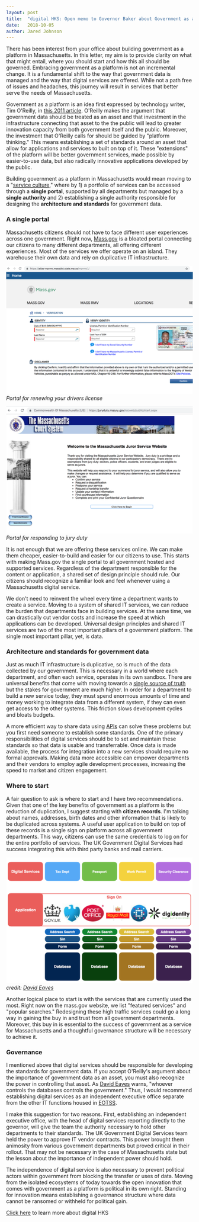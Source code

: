 ```yaml
---
layout: post
title:  "digital HKS: Open memo to Governor Baker about Government as a Platform"
date:   2018-10-05
author: Jared Johnson
---
```


There has been interest from your office about building government as a platform in Massachusetts. In this letter, my aim is to provide clarity on what that might entail, where you should start and how this all should be governed. Embracing government as a platform is not an incremental change. It is a fundamental shift to the way that government data is managed and the way that digital services are offered. While not a path free of issues and headaches, this journey will result in services that better serve the needs of Massachusetts.

Government as a platform is an idea first expressed by technology writer, Tim O'Reilly, in [this 2011 article](https://www.mitpressjournals.org/doi/pdf/10.1162/INOV_a_00056). O'Reilly makes the argument that government data should be treated as an asset and that investment in the infrastructure connecting that asset to the the public will lead to greater innovation capacity from both government itself and the public. Moreover, the investment that O'Reilly calls for should be guided by "platform thinking." This means establishing a set of standards around an asset that allow for applications and services to built on top of it. These "extensions" of the platform will be better government services, made possible by easier-to-use data, but also radically innovative applications developed by the public.

Building government as a platform in Massachusetts would mean moving to a "[service culture](https://assets.publishing.service.gov.uk/government/uploads/system/uploads/attachment_data/file/60993/Martha_20Lane_20Fox_s_20letter_20to_20Francis_20Maude_2014th_20Oct_202010.pdf)," where by 1) a portfolio of services can be accessed through a **single portal**, supported by all departments but managed by a **single authority** and 2) establishing a single authority responsible for designing the **architecture and standards** for government data. 

### A single portal

Massachusetts citizens should not have to face different user experiences across one government. Right now, [Mass.gov](mass.gov) is a bloated portal connecting our citizens to many different departments, all offering different experiences. Most of the services we offer operate on an island. They warehouse their own data and rely on duplicative IT infrastructure. 

![renew drivers license](/assets/images/drivers_license_GaaP.png)*Portal for renewing your drivers license*


![jury duty](/assets/images/jury_duty_GaaP.png)*Portal for responding to jury duty*

It is not enough that we are offering these services online. We can make them cheaper, easier-to-build and easier for our citizens to use. This starts with making Mass.gov the single portal to all government hosted and supported services. Regardless of the department responsible for the content or application, a shared set of design principle should rule. Our citizens should recognize a familiar look and feel whenever using a Massachusetts digital service. 

We don't need to reinvent the wheel every time a department wants to create a service. Moving to a system of shared IT services, we can reduce the burden that departments face in building services. At the same time, we can drastically cut vendor costs and increase the speed at which applications can be developed. Universal design principles and shared IT services are two of the most important pillars of a government platform. The single most important pillar, yet, is data.

### Architecture and standards for government data

Just as much IT infrastructure is duplicative, so is much of the data collected by our government. This is necessary in a world where each department, and often each service, operates in its own sandbox. There are universal benefits that come with moving towards a [single source of truth](https://en.wikipedia.org/wiki/Single_source_of_truth) but the stakes for government are much higher. In order for a department to build a new service today, they must spend enormous amounts of time and money working to integrate data from a different system, if they can even get access to the other systems. This friction slows development cycles and bloats budgets.

A more efficient way to share data using [APIs](https://www.forbes.com/sites/danwoods/2011/12/15/explaining-the-api-revolution-to-your-ceo/#2b9f7dee1179) can solve these problems but you first need someone to establish some standards. One of the primary responsibilities of digital services should be to set and maintain these standards so that data is usable and transferrable. Once data is made available, the process for integration into a new services should require no formal approvals. Making data more accessible can empower departments and their vendors to employ agile development processes, increasing the speed to market and citizen engagement. 

### Where to start

A fair question to ask is where to start and I have two recommendations. Given that one of the key benefits of government as a platform is the reduction of duplication, I suggest starting with **citizen records**. I'm talking about names, addresses, birth dates and other information that is likely to be duplicated across systems. A useful user application to build on top of these records is a single sign on platform across all government departments. This way, citizens can use the same credentials to log on for the entire portfolio of services. The UK Government Digital Services had success integrating this with third party banks and mail carriers. 

![single sign on](/assets/images/eaves_GaaP.png)*credit: [David Eaves](https://medium.com/@daeaves)*

Another logical place to start is with the services that are currently used the most. Right now on the mass.gov website, we list "featured services" and "popular searches." Redesigning these high traffic services could go a long way in gaining the buy in and trust from all government departments. Moreover, this buy in is essential to the success of government as a service for Massachusetts and a thoughtful governance structure will be necessary to achieve it.  

### Governance

I mentioned above that digital services should be responsible for developing the standards for government data. If you accept O'Reilly's argument about the importance of government data as an asset, you must also recognize the power in controlling that asset. As [David Eaves](https://medium.com/@daeaves) warns, "whoever controls the databases controls the government." Thus, I would recommend establishing digital services as an independent executive office separate from the other IT functions housed in [EOTSS](https://www.mass.gov/topics/executive-office-of-technology-services-and-security).

I make this suggestion for two reasons. First, establishing an independent executive office, with the head of digital services reporting directly to the governor, will give the team the authority necessary to hold other departments to their standards. The UK Government Digital Services team held the power to approve IT vendor contracts. This power brought them animosity from various government departments but proved critical in their rollout. That may not be necessary in the case of Massachusetts state but the lesson about the importance of independent power should hold.

The independence of digital service is also necessary to prevent political actors within government from blocking the transfer or uses of data. Moving from the isolated ecosystems of today towards the open innovation that comes with government as a platform is political in its own right. Standing for innovation means establishing a governance structure where data cannot be ransomed or withheld for political gain.

[Click here](https://projects.iq.harvard.edu/digitalhks/home) to learn more about digital HKS
